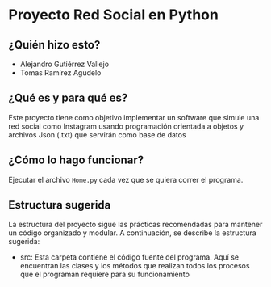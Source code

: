 # Proyecto Red Social en Python

## ¿Quién hizo esto?

- Alejandro Gutiérrez Vallejo
- Tomas Ramírez Agudelo

## ¿Qué es y para qué es?

Este proyecto tiene como objetivo implementar un software que simule una red social como Instagram usando programación orientada a objetos y archivos Json (.txt) que servirán como base de datos

## ¿Cómo lo hago funcionar?

Ejecutar el archivo `Home.py` cada vez que se quiera correr el programa.

## Estructura sugerida

La estructura del proyecto sigue las prácticas recomendadas para mantener un código organizado y modular. A continuación, se describe la estructura sugerida:

- src: Esta carpeta contiene el código fuente del programa. Aquí se encuentran las clases y los métodos que realizan todos los procesos que el programan requiere para su funcionamiento